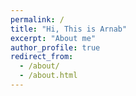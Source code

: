```yaml
---
permalink: /
title: "Hi, This is Arnab"
excerpt: "About me"
author_profile: true
redirect_from: 
  - /about/
  - /about.html
---
```


[comment]: # (Still another comment)
